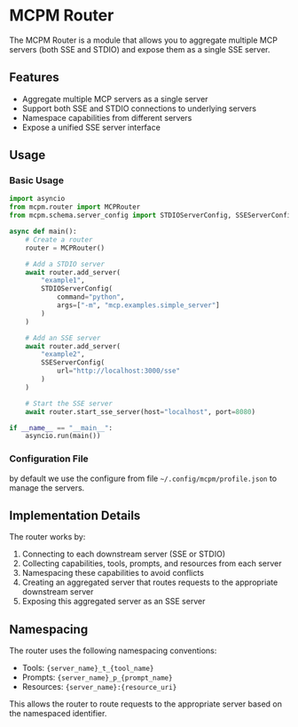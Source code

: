 # MCPM Router

The MCPM Router is a module that allows you to aggregate multiple MCP servers (both SSE and STDIO) and expose them as a single SSE server.

## Features

- Aggregate multiple MCP servers as a single server
- Support both SSE and STDIO connections to underlying servers
- Namespace capabilities from different servers
- Expose a unified SSE server interface

## Usage

### Basic Usage

```python
import asyncio
from mcpm.router import MCPRouter
from mcpm.schema.server_config import STDIOServerConfig, SSEServerConfig

async def main():
    # Create a router
    router = MCPRouter()

    # Add a STDIO server
    await router.add_server(
        "example1",
        STDIOServerConfig(
            command="python",
            args=["-m", "mcp.examples.simple_server"]
        )
    )

    # Add an SSE server
    await router.add_server(
        "example2",
        SSEServerConfig(
            url="http://localhost:3000/sse"
        )
    )

    # Start the SSE server
    await router.start_sse_server(host="localhost", port=8080)

if __name__ == "__main__":
    asyncio.run(main())
```
### Configuration File
by default we use the configure from file `~/.config/mcpm/profile.json` to manage the servers.

## Implementation Details

The router works by:

1. Connecting to each downstream server (SSE or STDIO)
2. Collecting capabilities, tools, prompts, and resources from each server
3. Namespacing these capabilities to avoid conflicts
4. Creating an aggregated server that routes requests to the appropriate downstream server
5. Exposing this aggregated server as an SSE server

## Namespacing

The router uses the following namespacing conventions:

- Tools: `{server_name}_t_{tool_name}`
- Prompts: `{server_name}_p_{prompt_name}`
- Resources: `{server_name}:{resource_uri}`

This allows the router to route requests to the appropriate server based on the namespaced identifier.
